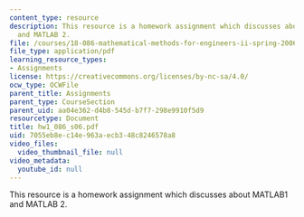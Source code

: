 ```yaml
---
content_type: resource
description: This resource is a homework assignment which discusses about MATLAB1
  and MATLAB 2.
file: /courses/18-086-mathematical-methods-for-engineers-ii-spring-2006/7055eb8ec14e963aecb348c8246578a8_hw1_086_s06.pdf
file_type: application/pdf
learning_resource_types:
- Assignments
license: https://creativecommons.org/licenses/by-nc-sa/4.0/
ocw_type: OCWFile
parent_title: Assignments
parent_type: CourseSection
parent_uid: aa04e362-d4b8-545d-b7f7-298e9910f5d9
resourcetype: Document
title: hw1_086_s06.pdf
uid: 7055eb8e-c14e-963a-ecb3-48c8246578a8
video_files:
  video_thumbnail_file: null
video_metadata:
  youtube_id: null
---
```

This resource is a homework assignment which discusses about MATLAB1 and MATLAB 2.
